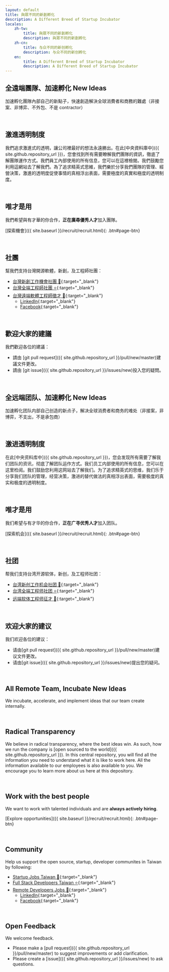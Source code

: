```yaml
---
layout: default
title: 與眾不同的新創孵化
description: A Different Breed of Startup Incubator
locales:
    zh-tw:
        title: 與眾不同的新創孵化
        description: 與眾不同的新創孵化
    zh-cn:
        title: 与众不同的新创孵化
        description: 与众不同的新创孵化
    en:
        title: A Different Breed of Startup Incubator
        description: A Different Breed of Startup Incubator
---
```


<!---
[繁體](#zh-tw) \| [简体](#zh-cn) \| [English](#en)
-->

<a name="zh-tw"></a>

## 全遠端團隊、加速孵化 New Ideas

加速孵化團隊內部自己的新點子，快速創造解決全球消費者和商務的難處（非接案、非博弈、不外包、不是 contractor）

<br>

## 激進透明制度

我們追求激進式的透明，讓公司裡最好的想法永遠勝出。在此[中央資料庫中]({{ site.github.repository_url }})，您會找到所有需要瞭解我們團隊的資訊，徹底了解團隊運作方式。我們員工內部使用的所有信息，您可以在這裡檢閱。我們鼓勵您利用這網站去了解我們。為了追求精英式思維，我們樂於分享我們團隊的管理、經營決策，激進的透明度促使事情的真相浮出表面，需要極度的真實和極度的透明制度。

<br>

## 唯才是用

我們希望與有才華的你合作，**正在廣尋優秀人才**加入團隊。

[探索機會]({{ site.baseurl }}/recruit/recruit.html){: .btn#page-btn}

<br>

## 社團

幫我們支持台灣開源軟體，新創，及工程師社團：

-   [台灣新創工作機會社團 :rocket:](https://021tw.github.io/021tw.github.io/){:target="\_blank"}
-   [台灣全端工程師社團 :star:](https://stacktw.github.io/stacktw.github.io/){:target="\_blank"}
-   [台灣遠端軟體工程師徵才 :palm_tree:](https://www.linkedin.com/groups/10525064/){:target="\_blank"}
    -   [LinkedIn](https://www.linkedin.com/groups/10525064/){:target="\_blank"}
    -   [Facebook](https://www.facebook.com/groups/489046765360247/){:target="\_blank"}

<br>

## 歡迎大家的建議

我們歡迎各位的建議：

-   請由 [git pull request]({{ site.github.repository_url }}/pull/new/master)建議文件更改。
-   請由 [git issue]({{ site.github.repository_url }}/issues/new)投入您的疑問。

<br/>

<a name="zh-cn"></a>

## 全远端团队、加速孵化 New Ideas

加速孵化团队内部自己创造的新点子，解决全球消费者和商务的难处（非接案，非博弈，不支出，不是承包商）

<br>

## 激进透明制度

在此[中央资料库中]({{ site.github.repository_url }})，您会发现所有需要了解我们团队的资讯，彻底了解团队运作方式。我们员工内部使用的所有信息，您可以在这里检阅。我们鼓励您利用这网站去了解我们。为了追求精英式的思维，我们乐于分享我们团队的管理，经营决策，激进的替代做法的真相浮出表面，需要极度的真实和极度的透明制度。

<br>

## 唯才是用

我们希望与有才华的你合作，**正在广寻优秀人才**加入团队。

[探索机会]({{ site.baseurl }}/recruit/recruit.html){: .btn#page-btn}

<br>

## 社团

帮我们支持台湾开源软体，新创，及工程师社团：

-   [台湾新创工作机会社团 :rocket:](https://021tw.github.io/021tw.github.io/){:target="\_blank"}
-   [台湾全端工程师社团 :star:](https://stacktw.github.io/stacktw.github.io/){:target="\_blank"}
-   [远端软体工程师征才 :palm_tree:](https://www.linkedin.com/groups/10532717/){:target="\_blank"}

<br>

## 欢迎大家的建议

我们欢迎各位的建议：

-   请由[git pull request]({{ site.github.repository_url }}/pull/new/master)建议文件更改。
-   请由[git issue]({{ site.github.repository_url }}/issues/new)提出您的疑问。

<br>

<a name="en"></a>

## All Remote Team, Incubate New Ideas

We incubate, accelerate, and implement ideas that our team create internally.

<br>

## Radical Transparency

We believe in radical transparency, where the best ideas win. As such, how we run the company is [open sourced to the world]({{ site.github.repository_url }}). In this central repository, you will find all the information you need to understand what it is like to work here. All the information available to our employees is also available to you. We encourage you to learn more about us here at this depository.

<br>

## Work with the best people

We want to work with talented individuals and are **always actively hiring**.

[Explore opportunities]({{ site.baseurl }}/recruit/recruit.html){: .btn#page-btn}

<br>

## Community

Help us support the open source, startup, developer communites in Taiwan by following:

-   [Startup Jobs Taiwan :rocket:](https://021tw.github.io/){:target="\_blank"}
-   [Full Stack Developers Taiwan :star:](https://stacktw.github.io/){:target="\_blank"}
-   [Remote Developers Jobs :palm_tree:](https://www.linkedin.com/groups/10525064/){:target="\_blank"}
    -   [LinkedIn](https://www.linkedin.com/groups/10525064/){:target="\_blank"}
    -   [Facebook](https://www.facebook.com/groups/489046765360247/){:target="\_blank"}

<br>

## Open Feedback

We welcome feedback.

-   Please make a [pull request]({{ site.github.repository_url }}/pull/new/master) to suggest improvements or add clarification.
-   Please create a [issue]({{ site.github.repository_url }}/issues/new) to ask questions.
